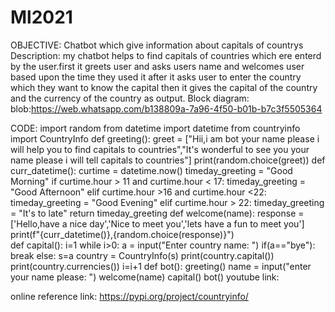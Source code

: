 # Ml2021
OBJECTIVE:
      Chatbot which give information about capitals of countrys
Description:
        my chatbot helps to find capitals of countries which ere enterd by the user.first it greets user and asks users name and welcomes user based upon the time they used it
        after it asks user to enter the country which they want to know the capital then it gives the capital of the country and the currency of the country as output.
Block diagram:
                  blob:https://web.whatsapp.com/b138809a-7a96-4f50-b01b-b7c3f5505364

 
CODE:
import random
from datetime import datetime
from countryinfo import CountryInfo
def greeting():
    greet = ["Hii,i am bot your name please i will help you to find capitals to countries","It's wonderful to see you your name please i will tell capitals to countries"]
    print(random.choice(greet))
def curr_datetime():
    curtime = datetime.now()
    timeday_greeting = "Good Morning"
    if curtime.hour > 11 and curtime.hour < 17:
        timeday_greeting = "Good Afternoon"
    elif curtime.hour >16 and curtime.hour <22:
        timeday_greeting = "Good Evening"
    elif curtime.hour > 22:
        timeday_greeting = "It's to late"
    return timeday_greeting
def welcome(name):
    response = ['Hello,have a nice day','Nice to meet you','lets have a fun to meet you']
    print(f"{curr_datetime()},{random.choice(response)}")  
def capital():
    i=1
    while i>0:
        a = input("Enter country name: ")
        if(a=="bye"):
            break
        else:
            s=a
            country = CountryInfo(s)
            print(country.capital())
            print(country.currencies())
        i=i+1 
def bot():
    greeting()
    name = input("enter your name please:  ")
    welcome(name)
    capital()
bot() 
youtube link:
           


online reference link:
https://pypi.org/project/countryinfo/ 
